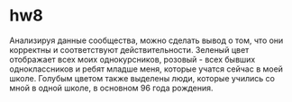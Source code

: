 # hw8
Анализируя данные сообщества, можно сделать вывод о том, что они корректны и соответствуют действительности. Зеленый цвет отображает всех моих однокурсников, розовый - всех бывших одноклассников и ребят младше меня, которые учатся сейчас в моей школе. Голубым цветом также выделены люди, которые учились со мной в одной школе, в основном  96 года рождения.
